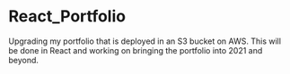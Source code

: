 # React_Portfolio
 Upgrading my portfolio that is deployed in an S3 bucket on AWS. This will be done in React and working on bringing the portfolio into 2021 and beyond.
